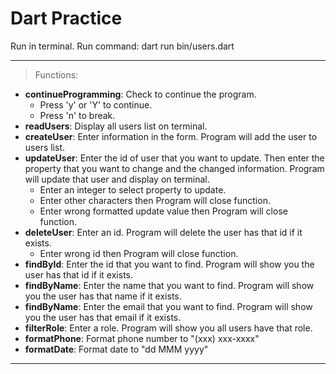 # Dart Practice

Run in terminal.
Run command: dart run bin/users.dart

---

> Functions:

- **continueProgramming**: Check to continue the program.
    + Press 'y' or 'Y' to continue.
    + Press 'n' to break.
- **readUsers**: Display all users list on terminal.
- **createUser**: Enter information in the form. Program will add the user to users list.
- **updateUser**: Enter the id of user that you want to update. Then enter the property that you want to change and the changed information. Program will update that user and display on terminal.
    + Enter an integer to select property to update.
    + Enter other characters then Program will close function.
    + Enter wrong formatted update value then Program will close function.
- **deleteUser**: Enter an id. Program will delete the user has that id if it exists.
    + Enter wrong id then Program will close function.
- **findById**: Enter the id that you want to find. Program will show you the user has that id if it exists.
- **findByName**: Enter the name that you want to find. Program will show you the user has that name if it exists.
- **findByName**: Enter the email that you want to find. Program will show you the user has that email if it exists.
- **filterRole**: Enter a role. Program will show you all users have that role.
- **formatPhone**: Format phone number to "(xxx) xxx-xxxx"
- **formatDate**: Format date to "dd MMM yyyy"

---

